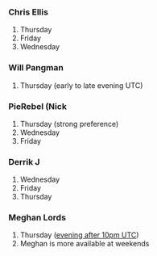 

### Chris Ellis
1. Thursday
2. Friday
3. Wednesday

### Will Pangman
1. Thursday (early to late evening UTC)

###  PieRebel (Nick
1. Thursday (strong preference)
2. Wednesday
3. Friday

### Derrik J
1. Wednesday
2. Friday
3. Thursday

### Meghan Lords
1. Thursday ([evening after 10pm UTC](http://www.worldtimebuddy.com/utc-to-cst-converter?qm=1&lid=0,6,2643743&h=0&date=2014-8-1&sln=22-23))
2. Meghan is more available at weekends

